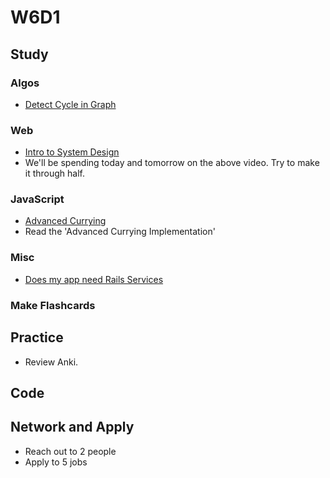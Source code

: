 # W6D1

## Study

### Algos 
- [Detect Cycle in Graph](https://www.geeksforgeeks.org/union-find/)

### Web
- [Intro to System Design](https://www.youtube.com/watch?v=UzLMhqg3_Wc)
- We'll be spending today and tomorrow on the above video. Try to make it through half.

### JavaScript
- [Advanced Currying](https://javascript.info/currying-partials)
- Read the 'Advanced Currying Implementation'

### Misc
- [Does my app need Rails Services](https://blog.carbonfive.com/2012/01/10/does-my-rails-app-need-a-service-layer/)

### Make Flashcards

## Practice

- Review Anki. 

## Code 

## Network and Apply 

- Reach out to 2 people
- Apply to 5 jobs 
